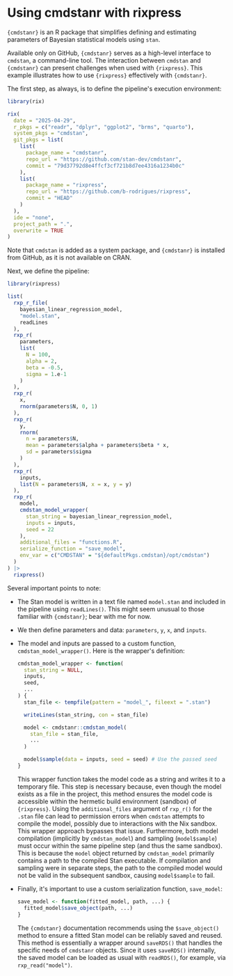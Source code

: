 # Using cmdstanr with rixpress

`{cmdstanr}` is an R package that simplifies defining and estimating parameters
of Bayesian statistical models using `stan`.

Available only on GitHub, `{cmdstanr}` serves as a high-level interface to
`cmdstan`, a command-line tool. The interaction between `cmdstan` and
`{cmdstanr}` can present challenges when used with `{rixpress}`. This example
illustrates how to use `{rixpress}` effectively with `{cmdstanr}`.

The first step, as always, is to define the pipeline's execution environment:

```r
library(rix)

rix(
  date = "2025-04-29",
  r_pkgs = c("readr", "dplyr", "ggplot2", "brms", "quarto"),
  system_pkgs = "cmdstan",
  git_pkgs = list(
    list(
      package_name = "cmdstanr",
      repo_url = "https://github.com/stan-dev/cmdstanr",
      commit = "79d37792d8e4ffcf3cf721b8d7ee4316a1234b0c"
    ),
    list(
      package_name = "rixpress",
      repo_url = "https://github.com/b-rodrigues/rixpress",
      commit = "HEAD"
    )
  ),
  ide = "none",
  project_path = ".",
  overwrite = TRUE
)
```

Note that `cmdstan` is added as a system package, and `{cmdstanr}` is installed
from GitHub, as it is not available on CRAN.

Next, we define the pipeline:

```r
library(rixpress)

list(
  rxp_r_file(
    bayesian_linear_regression_model,
    "model.stan",
    readLines
  ),
  rxp_r(
    parameters,
    list(
      N = 100,
      alpha = 2,
      beta = -0.5,
      sigma = 1.e-1
    )
  ),
  rxp_r(
    x,
    rnorm(parameters$N, 0, 1)
  ),
  rxp_r(
    y,
    rnorm(
      n = parameters$N,
      mean = parameters$alpha + parameters$beta * x,
      sd = parameters$sigma
    )
  ),
  rxp_r(
    inputs,
    list(N = parameters$N, x = x, y = y)
  ),
  rxp_r(
    model,
    cmdstan_model_wrapper(
      stan_string = bayesian_linear_regression_model,
      inputs = inputs,
      seed = 22
    ),
    additional_files = "functions.R",
    serialize_function = "save_model",
    env_var = c("CMDSTAN" = "${defaultPkgs.cmdstan}/opt/cmdstan")
  )
) |>
  rixpress()
```

Several important points to note:

- The Stan model is written in a text file named `model.stan` and included in
  the pipeline using `readLines()`. This might seem unusual to those familiar
  with `{cmdstanr}`; bear with me for now.
- We then define parameters and data: `parameters`, `y`, `x`, and `inputs`.
- The model and inputs are passed to a custom function,
  `cmdstan_model_wrapper()`. Here is the wrapper's definition:

  ```r
  cmdstan_model_wrapper <- function(
    stan_string = NULL,
    inputs,
    seed,
    ...
  ) {
    stan_file <- tempfile(pattern = "model_", fileext = ".stan")

    writeLines(stan_string, con = stan_file)

    model <- cmdstanr::cmdstan_model(
      stan_file = stan_file,
      ...
    )

    model$sample(data = inputs, seed = seed) # Use the passed seed
  }
  ```
  This wrapper function takes the model code as a string and writes it to a
  temporary file. This step is necessary because, even though the model exists
  as a file in the project, this method ensures the model code is accessible
  within the hermetic build environment (sandbox) of `{rixpress}`. Using the
  `additional_files` argument of `rxp_r()` for the `.stan` file can lead to
  permission errors when `cmdstan` attempts to compile the model, possibly due
  to interactions with the Nix sandbox. This wrapper approach bypasses that
  issue. Furthermore, both model compilation (implicitly by `cmdstan_model`) and
  sampling (`model$sample`) must occur within the same pipeline step (and thus
  the same sandbox). This is because the `model` object returned by
  `cmdstan_model` primarily contains a path to the compiled Stan executable. If
  compilation and sampling were in separate steps, the path to the compiled
  model would not be valid in the subsequent sandbox, causing `model$sample` to
  fail.

- Finally, it's important to use a custom serialization function, `save_model`:
  ```r
  save_model <- function(fitted_model, path, ...) {
    fitted_model$save_object(path, ...)
  }
  ```
  The `{cmdstanr}` documentation recommends using the `$save_object()` method to
  ensure a fitted Stan model can be reliably saved and reused. This method is
  essentially a wrapper around `saveRDS()` that handles the specific needs of
  `cmdstanr` objects. Since it uses `saveRDS()` internally, the saved model can
  be loaded as usual with `readRDS()`, for example, via `rxp_read("model")`.
